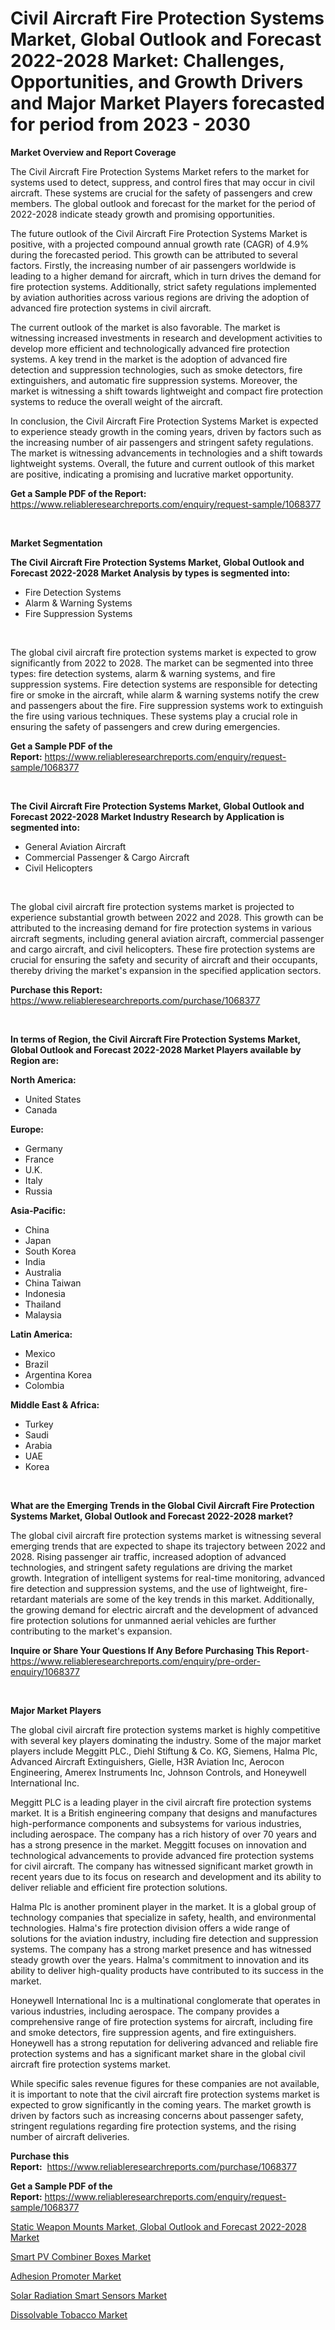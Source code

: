 <p><h1>Civil Aircraft Fire Protection Systems Market, Global Outlook and Forecast 2022-2028 Market: Challenges, Opportunities, and Growth Drivers and Major Market Players forecasted for period from 2023 - 2030</h1></p><p><strong>Market Overview and Report Coverage</strong></p>
<p><p>The Civil Aircraft Fire Protection Systems Market refers to the market for systems used to detect, suppress, and control fires that may occur in civil aircraft. These systems are crucial for the safety of passengers and crew members. The global outlook and forecast for the market for the period of 2022-2028 indicate steady growth and promising opportunities.</p><p>The future outlook of the Civil Aircraft Fire Protection Systems Market is positive, with a projected compound annual growth rate (CAGR) of 4.9% during the forecasted period. This growth can be attributed to several factors. Firstly, the increasing number of air passengers worldwide is leading to a higher demand for aircraft, which in turn drives the demand for fire protection systems. Additionally, strict safety regulations implemented by aviation authorities across various regions are driving the adoption of advanced fire protection systems in civil aircraft.</p><p>The current outlook of the market is also favorable. The market is witnessing increased investments in research and development activities to develop more efficient and technologically advanced fire protection systems. A key trend in the market is the adoption of advanced fire detection and suppression technologies, such as smoke detectors, fire extinguishers, and automatic fire suppression systems. Moreover, the market is witnessing a shift towards lightweight and compact fire protection systems to reduce the overall weight of the aircraft.</p><p>In conclusion, the Civil Aircraft Fire Protection Systems Market is expected to experience steady growth in the coming years, driven by factors such as the increasing number of air passengers and stringent safety regulations. The market is witnessing advancements in technologies and a shift towards lightweight systems. Overall, the future and current outlook of this market are positive, indicating a promising and lucrative market opportunity.</p></p>
<p><strong>Get a Sample PDF of the Report:</strong> <a href="https://www.reliableresearchreports.com/enquiry/request-sample/1068377">https://www.reliableresearchreports.com/enquiry/request-sample/1068377</a></p>
<p>&nbsp;</p>
<p><strong>Market Segmentation</strong></p>
<p><strong>The Civil Aircraft Fire Protection Systems Market, Global Outlook and Forecast 2022-2028 Market Analysis by types is segmented into:</strong></p>
<p><ul><li>Fire Detection Systems</li><li>Alarm & Warning Systems</li><li>Fire Suppression Systems</li></ul></p>
<p>&nbsp;</p>
<p><p>The global civil aircraft fire protection systems market is expected to grow significantly from 2022 to 2028. The market can be segmented into three types: fire detection systems, alarm & warning systems, and fire suppression systems. Fire detection systems are responsible for detecting fire or smoke in the aircraft, while alarm & warning systems notify the crew and passengers about the fire. Fire suppression systems work to extinguish the fire using various techniques. These systems play a crucial role in ensuring the safety of passengers and crew during emergencies.</p></p>
<p><strong>Get a Sample PDF of the Report:</strong>&nbsp;<a href="https://www.reliableresearchreports.com/enquiry/request-sample/1068377">https://www.reliableresearchreports.com/enquiry/request-sample/1068377</a></p>
<p>&nbsp;</p>
<p><strong>The Civil Aircraft Fire Protection Systems Market, Global Outlook and Forecast 2022-2028 Market Industry Research by Application is segmented into:</strong></p>
<p><ul><li>General Aviation Aircraft</li><li>Commercial Passenger & Cargo Aircraft</li><li>Civil Helicopters</li></ul></p>
<p>&nbsp;</p>
<p><p>The global civil aircraft fire protection systems market is projected to experience substantial growth between 2022 and 2028. This growth can be attributed to the increasing demand for fire protection systems in various aircraft segments, including general aviation aircraft, commercial passenger and cargo aircraft, and civil helicopters. These fire protection systems are crucial for ensuring the safety and security of aircraft and their occupants, thereby driving the market's expansion in the specified application sectors.</p></p>
<p><strong>Purchase this Report:</strong>&nbsp; <a href="https://www.reliableresearchreports.com/purchase/1068377">https://www.reliableresearchreports.com/purchase/1068377</a></p>
<p>&nbsp;</p>
<p><strong>In terms of Region, the Civil Aircraft Fire Protection Systems Market, Global Outlook and Forecast 2022-2028 Market Players available by Region are:</strong></p>
<p>
    <p> <strong> North America: </strong>
        <ul>
            <li>United States</li>
            <li>Canada</li>
        </ul>
        </p> 
    <p> <strong> Europe: </strong>
        <ul>
            <li>Germany</li>
            <li>France</li>
            <li>U.K.</li>
            <li>Italy</li>
            <li>Russia</li>
        </ul>
        </p> 
    <p> <strong> Asia-Pacific: </strong>
        <ul>
            <li>China</li>
            <li>Japan</li>
            <li>South Korea</li>
            <li>India</li>
            <li>Australia</li>
            <li>China Taiwan</li>
            <li>Indonesia</li>
            <li>Thailand</li>
            <li>Malaysia</li>
        </ul>
        </p> 
    <p> <strong> Latin America: </strong>
        <ul>
            <li>Mexico</li>
            <li>Brazil</li>
            <li>Argentina Korea</li>
            <li>Colombia</li>
        </ul>
        </p> 
    <p> <strong> Middle East & Africa: </strong>
        <ul>
            <li>Turkey</li>
            <li>Saudi</li>
            <li>Arabia</li>
            <li>UAE</li>
            <li>Korea</li>
        </ul>
    </p>
    </p>
<p>&nbsp;</p>
<p><strong>What are the Emerging Trends in the Global Civil Aircraft Fire Protection Systems Market, Global Outlook and Forecast 2022-2028 market?</strong></p>
<p><p>The global civil aircraft fire protection systems market is witnessing several emerging trends that are expected to shape its trajectory between 2022 and 2028. Rising passenger air traffic, increased adoption of advanced technologies, and stringent safety regulations are driving the market growth. Integration of intelligent systems for real-time monitoring, advanced fire detection and suppression systems, and the use of lightweight, fire-retardant materials are some of the key trends in this market. Additionally, the growing demand for electric aircraft and the development of advanced fire protection solutions for unmanned aerial vehicles are further contributing to the market's expansion.</p></p>
<p><strong>Inquire or Share Your Questions If Any Before Purchasing This Report</strong>- <a href="https://www.reliableresearchreports.com/enquiry/pre-order-enquiry/1068377">https://www.reliableresearchreports.com/enquiry/pre-order-enquiry/1068377</a></p>
<p>&nbsp;</p>
<p><strong>Major Market Players</strong></p>
<p><p>The global civil aircraft fire protection systems market is highly competitive with several key players dominating the industry. Some of the major market players include Meggitt PLC., Diehl Stiftung & Co. KG, Siemens, Halma Plc, Advanced Aircraft Extinguishers, Gielle, H3R Aviation Inc, Aerocon Engineering, Amerex Instruments Inc, Johnson Controls, and Honeywell International Inc.</p><p>Meggitt PLC is a leading player in the civil aircraft fire protection systems market. It is a British engineering company that designs and manufactures high-performance components and subsystems for various industries, including aerospace. The company has a rich history of over 70 years and has a strong presence in the market. Meggitt focuses on innovation and technological advancements to provide advanced fire protection systems for civil aircraft. The company has witnessed significant market growth in recent years due to its focus on research and development and its ability to deliver reliable and efficient fire protection solutions.</p><p>Halma Plc is another prominent player in the market. It is a global group of technology companies that specialize in safety, health, and environmental technologies. Halma's fire protection division offers a wide range of solutions for the aviation industry, including fire detection and suppression systems. The company has a strong market presence and has witnessed steady growth over the years. Halma's commitment to innovation and its ability to deliver high-quality products have contributed to its success in the market.</p><p>Honeywell International Inc is a multinational conglomerate that operates in various industries, including aerospace. The company provides a comprehensive range of fire protection systems for aircraft, including fire and smoke detectors, fire suppression agents, and fire extinguishers. Honeywell has a strong reputation for delivering advanced and reliable fire protection systems and has a significant market share in the global civil aircraft fire protection systems market.</p><p>While specific sales revenue figures for these companies are not available, it is important to note that the civil aircraft fire protection systems market is expected to grow significantly in the coming years. The market growth is driven by factors such as increasing concerns about passenger safety, stringent regulations regarding fire protection systems, and the rising number of aircraft deliveries.</p></p>
<p><strong>Purchase this Report:</strong>&nbsp;&nbsp;<a href="https://www.reliableresearchreports.com/purchase/1068377">https://www.reliableresearchreports.com/purchase/1068377</a></p>
<p></p>
<p><strong>Get a Sample PDF of the Report:</strong>&nbsp;<a href="https://www.reliableresearchreports.com/enquiry/request-sample/1068377">https://www.reliableresearchreports.com/enquiry/request-sample/1068377</a></p>
<p><p><a href="https://github.com/NorbertYates/Market-Research-Report-List-1/blob/main/static-weapon-mounts-market-global-outlook-and-forecast-2022-2028-market.md">Static Weapon Mounts Market, Global Outlook and Forecast 2022-2028 Market</a></p><p><a href="https://www.reportprime.com/smart-pv-combiner-boxes-r3138">Smart PV Combiner Boxes Market</a></p><p><a href="https://medium.com/@judithhoffman05/adhesion-promoter-market-size-growth-forecast-2023-2030-6f9aaae53331">Adhesion Promoter Market</a></p><p><a href="https://www.reportprime.com/solar-radiation-smart-sensors-r3137">Solar Radiation Smart Sensors Market</a></p><p><a href="https://www.linkedin.com/pulse/dissolvable-tobacco-market-challenges-opportunities-cyv9f/">Dissolvable Tobacco Market</a></p></p>